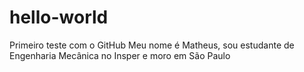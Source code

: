 # hello-world
Primeiro teste com o GitHub
Meu nome é Matheus, sou estudante de Engenharia Mecânica no Insper e moro em São Paulo
